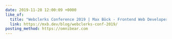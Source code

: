 ```yaml
---
date: 2019-11-28 12:00:09 +0000
like_of:
  title: "Webclerks Conference 2019 | Max Böck - Frontend Web Developer"
  link: https://mxb.dev/blog/webclerks-conf-2019/
posting_method: https://omnibear.com
---
```

